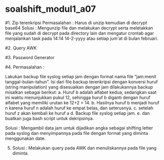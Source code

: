 # soalshift_modul1_a07

#1. Zip terenkripsi
   Permasalahan : Harus di unzip kemudian di decrypt base64
   Solusi : Mengunzip file dan melakukan decrypt serta meletakkan file yang sudah di decrypt pada directory lain dan mengatur crontab agar menjalankan task pada 14:14 14-2-yyyy atau setiap jum'at di bulan februari.
   
#2. Query AWK

#3. Password Generator

#4. 
Permasalahan :

Lakukan backup file syslog setiap jam dengan format nama file “jam:menit tanggal-bulan-tahun”. Isi dari file backup terenkripsi dengan konversi huruf (string manipulation) yang disesuaikan dengan jam dilakukannya backup misalkan sebagai 	berikut:
        a. Huruf b adalah alfabet kedua, sedangkan saat ini waktu menunjukkan pukul 12, sehingga huruf b diganti dengan huruf alfabet yang memiliki urutan ke 12+2 = 14.
        b. Hasilnya huruf b menjadi huruf n karena huruf n adalah huruf ke empat belas, dan seterusnya. 
        c. setelah huruf z akan kembali ke huruf a
        d. Backup file syslog setiap jam.
        e. dan buatkan juga bash script untuk dekripsinya.

Solusi :
Mengambil data jam untuk dijadikan angka sebagai shifting letter pada syslog dan menyimpannya pada file dengan format yang diminta menggunakan date.

5. Solusi : Melakukan query pada AWK dan menuliskannya pada file yang diminta.
